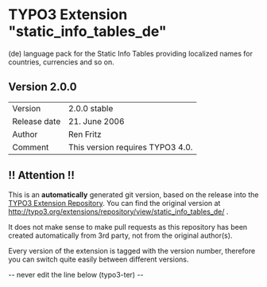 # TYPO3 Extension "static_info_tables_de"
(de) language pack for the Static Info Tables providing localized names for countries, currencies and so on.

## Version 2.0.0




<table>
	<tr><td>Version</td><td>2.0.0 stable</td></tr>
	<tr><td>Release date</td><td>21. June 2006</td></tr>
	<tr><td>Author</td><td>Ren Fritz</td></tr>
	<tr><td>Comment</td><td>This version requires TYPO3 4.0.</td></tr>
</table>

## !! Attention !!
This is an **automatically** generated git version, based on the release into the [TYPO3 Extension Repository](http://www.typo3.org/extensions/).
You can find the original version at http://typo3.org/extensions/repository/view/static_info_tables_de/ .

It does not make sense to make pull requests as this repository has been created automatically from 3rd party, not from the original author(s).

Every version of the extension is tagged with the version number, therefore you can switch quite easily between different versions.


-- never edit the line below (typo3-ter) --